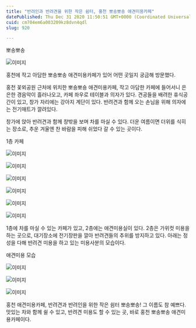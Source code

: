 ```yaml
---
title: "반려인과 반려견을 위한 작은 쉼터, 홍천 뽀송뽀송 애견미용카페"
datePublished: Thu Dec 31 2020 11:50:51 GMT+0000 (Coordinated Universal Time)
cuid: cm704em6a003209kz8dvn4qdl
slug: 920

---
```



뽀송뽀송

![이미지](https://cdn.hashnode.com/res/hashnode/image/upload/v1739256465077/04ae21cc-e5df-4b65-b5db-2096e2234720.jpeg)

홍천에 작고 아담한 뽀송뽀송 애견미용카페가 있어 어떤 곳일지 궁금해 방문했다.

홍천 꽃뫼공원 근처에 위치한 뽀숑뽀숑 애견미용카페, 작고 아담한 카페에 들어서니 은은한 경음악이 흘러나오고, 카페 좌우로 테이블과 의자가 있다. 견공들을 배려한 휴식공간이 있고, 창가 자리에는 강아지 계단이 있다. 반려견과 함께 오는 손님을 위해 의자에는 전기매트가 깔려있다.

창가에 앉아 반려견과 함께 창밖을 보며 차를 마실 수 있다. 더운 여름이면 더위를 식히는 장소로, 추운 겨울엔 찬 바람을 피해 쉬었다 갈 수 있는 곳이다.

1층 카페

![이미지](https://cdn.hashnode.com/res/hashnode/image/upload/v1739256467671/5484eee8-f4c7-47cd-b95c-b3521a1af5ef.jpeg)

![이미지](https://cdn.hashnode.com/res/hashnode/image/upload/v1739256469630/9803e7d7-5ce8-4135-b550-7eb5383a9eaa.jpeg)

![이미지](https://cdn.hashnode.com/res/hashnode/image/upload/v1739256471682/d5d05132-5fa5-4910-af5b-47fda7ab349e.jpeg)

![이미지](https://cdn.hashnode.com/res/hashnode/image/upload/v1739256473911/36b70a96-535f-41dc-b4dc-6f1f56a514f8.jpeg)

![이미지](https://cdn.hashnode.com/res/hashnode/image/upload/v1739256476420/f727a767-481e-41ce-971c-7fa34c1b2f58.jpeg)

![이미지](https://cdn.hashnode.com/res/hashnode/image/upload/v1739256478357/0f630249-053c-458b-a112-12bf2c1ac347.jpeg)

1층에 차를 마실 수 있는 카페가 있고, 2층에는 애견미용실이 있다. 2층은 가위컷 미용을 하는 곳으로, 대기장소에 전기장판을 깔아 반려견들의 추위를 방지하고 있다. 아래는 정성을 다해 반려견 미용을 하고 있는 미용사분의 모습이다.

애견미용 모습

![이미지](https://cdn.hashnode.com/res/hashnode/image/upload/v1739256480686/146f9a58-78b4-482f-8405-c23008f8508a.jpeg)

![이미지](https://cdn.hashnode.com/res/hashnode/image/upload/v1739256482959/90edff5c-c0b5-4697-97bf-0ed0e1142b1e.jpeg)

![이미지](https://cdn.hashnode.com/res/hashnode/image/upload/v1739256485190/463f97cb-f7a7-4e5d-9af9-d429191acf5a.jpeg)

홍천 애견미용카페, 반려견과 반려인을 위한 작은 쉼터 뽀송뽀송! 그 이름도 참 예쁘다. 맛있는 차와 함께 쉴 수 있고, 반려견 미용도 할 수 있는 곳, 바로 홍천 뽀송뽀송 애견미용카페이다.